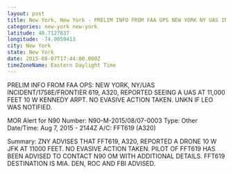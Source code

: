 ```yaml
---
layout: post
title: New York, New York - PRELIM INFO FROM FAA OPS NEW YORK NY UAS INCIDENT 1758E FRONTIER 619 A320 REPORTED
categories: new-york new-york
latitude: 40.7127837
longitude: -74.0059413
city: New York
state: New York
date: 2015-08-07T17:44:00.000Z
timeZoneName: Eastern Daylight Time
---
```


PRELIM INFO FROM FAA OPS: NEW YORK, NY/UAS INCIDENT/1758E/FRONTIER 619, A320, REPORTED SEEING A UAS AT 11,000 FEET 10 W KENNEDY ARPT. NO EVASIVE ACTION TAKEN. UNKN IF LEO WAS NOTIFIED. 

 
MOR Alert for N90
Number: N90-M-2015/08/07-0003
Type: Other
Date/Time: Aug 7, 2015 - 2144Z
A/C: FFT619 (A320)

Summary: ZNY ADVISES THAT FFT619, A320, REPORTED A DRONE 10 W JFK AT 11000 FEET. NO EVASIVE ACTION TAKEN. PILOT OF FFT619 HAS BEEN ADVISED TO CONTACT N90 OM WITH ADDITIONAL DETAILS. FFT619 DESTINATION IS MIA. DEN, ROC AND FBI ADVISED.